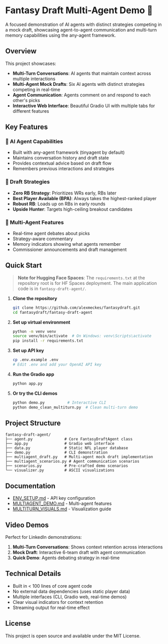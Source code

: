 # Fantasy Draft Multi-Agent Demo 🏈

A focused demonstration of AI agents with distinct strategies competing in a mock draft, showcasing agent-to-agent communication and multi-turn memory capabilities using the any-agent framework.

## Overview

This project showcases:
- **Multi-Turn Conversations**: AI agents that maintain context across multiple interactions
- **Multi-Agent Mock Drafts**: Six AI agents with distinct strategies competing in real-time
- **Agent Communication**: Agents comment on and respond to each other's picks
- **Interactive Web Interface**: Beautiful Gradio UI with multiple tabs for different features

## Key Features

### 🤖 AI Agent Capabilities
- Built with any-agent framework (tinyagent by default)
- Maintains conversation history and draft state
- Provides contextual advice based on draft flow
- Remembers previous interactions and strategies

### 🎯 Draft Strategies
- **Zero RB Strategy**: Prioritizes WRs early, RBs later
- **Best Player Available (BPA)**: Always takes the highest-ranked player
- **Robust RB**: Loads up on RBs in early rounds
- **Upside Hunter**: Targets high-ceiling breakout candidates

### 💬 Multi-Agent Features
- Real-time agent debates about picks
- Strategy-aware commentary
- Memory indicators showing what agents remember
- Commissioner announcements and draft management

## Quick Start

> **Note for Hugging Face Spaces**: The `requirements.txt` at the repository root is for HF Spaces deployment. The main application code is in `fantasy-draft-agent/`.

1. **Clone the repository**
   ```bash
   git clone https://github.com/alexmeckes/fantasydraft.git
   cd fantasydraft/fantasy-draft-agent
   ```

2. **Set up virtual environment**
   ```bash
   python -m venv venv
   source venv/bin/activate  # On Windows: venv\Scripts\activate
   pip install -r requirements.txt
   ```

3. **Set up API key**
   ```bash
   cp .env.example .env
   # Edit .env and add your OpenAI API key
   ```

4. **Run the Gradio app**
   ```bash
   python app.py
   ```

5. **Or try the CLI demos**
   ```bash
   python demo.py          # Interactive CLI
   python demo_clean_multiturn.py  # Clean multi-turn demo
   ```

## Project Structure

```
fantasy-draft-agent/
├── agent.py              # Core FantasyDraftAgent class
├── app.py                # Gradio web interface
├── data.py               # Static NFL player database
├── demo.py               # CLI demonstration
├── multiagent_draft.py   # Multi-agent mock draft implementation
├── multiagent_scenarios.py # Agent communication scenarios
├── scenarios.py          # Pre-crafted demo scenarios
└── visualizer.py         # ASCII visualizations
```

## Documentation

- [ENV_SETUP.md](fantasy-draft-agent/ENV_SETUP.md) - API key configuration
- [MULTIAGENT_DEMO.md](fantasy-draft-agent/MULTIAGENT_DEMO.md) - Multi-agent features
- [MULTITURN_VISUALS.md](fantasy-draft-agent/MULTITURN_VISUALS.md) - Visualization guide

## Video Demos

Perfect for LinkedIn demonstrations:
1. **Multi-Turn Conversations**: Shows context retention across interactions
2. **Mock Draft**: Interactive 6-team draft with agent communication
3. **Quick Demo**: Agents debating strategy in real-time

## Technical Details

- Built in < 100 lines of core agent code
- No external data dependencies (uses static player data)
- Multiple interfaces (CLI, Gradio web, real-time demos)
- Clear visual indicators for context retention
- Streaming output for real-time effect

## License

This project is open source and available under the MIT License. 